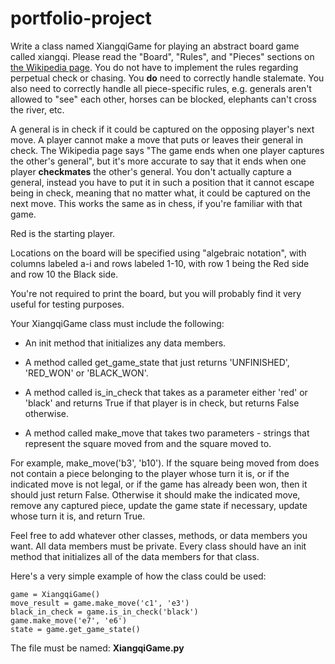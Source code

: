 # portfolio-project

Write a class named XiangqiGame for playing an abstract board game called xiangqi.
Please read the "Board", "Rules", and "Pieces" sections on [the Wikipedia page](https://en.wikipedia.org/wiki/Xiangqi).
You do not have to implement the rules regarding perpetual check or chasing.
You **do** need to correctly handle stalemate.
You also need to correctly handle all piece-specific rules,
e.g. generals aren't allowed to "see" each other, horses can be blocked, elephants can't cross the river, etc.

A general is in check if it could be captured on the opposing player's next move.
A player cannot make a move that puts or leaves their general in check.
The Wikipedia page says "The game ends when one player captures the other's general",
but it's more accurate to say that it ends when one player **checkmates** the other's general.
You don't actually capture a general, instead you have to put it in such a position that it cannot escape being in check,
meaning that no matter what, it could be captured on the next move.
This works the same as in chess, if you're familiar with that game.

Red is the starting player.

Locations on the board will be specified using "algebraic notation",
with columns labeled a-i and rows labeled 1-10, with row 1 being the Red side and row 10 the Black side.

You're not required to print the board, but you will probably find it very useful for testing purposes.

Your XiangqiGame class must include the following:
* An init method that initializes any data members.

* A method called get_game_state that just returns 'UNFINISHED', 'RED_WON' or 'BLACK_WON'.

* A method called is_in_check that takes as a parameter either 'red' or 'black' and
returns True if that player is in check, but returns False otherwise.

* A method called make_move that takes two parameters - strings that represent the square moved from and the square moved to.

For example, make_move('b3', 'b10').  If the square being moved from does not contain a piece
belonging to the player whose turn it is, or if the indicated move is not legal,
or if the game has already been won, then it should just return False.
Otherwise it should make the indicated move, remove any captured piece, update the game state if necessary,
update whose turn it is, and return True.

Feel free to add whatever other classes, methods, or data members you want.
All data members must be private.
Every class should have an init method that initializes all of the data members for that class.

Here's a very simple example of how the class could be used:
```
game = XiangqiGame()
move_result = game.make_move('c1', 'e3')
black_in_check = game.is_in_check('black')
game.make_move('e7', 'e6')
state = game.get_game_state()
```
The file must be named: **XiangqiGame.py**
